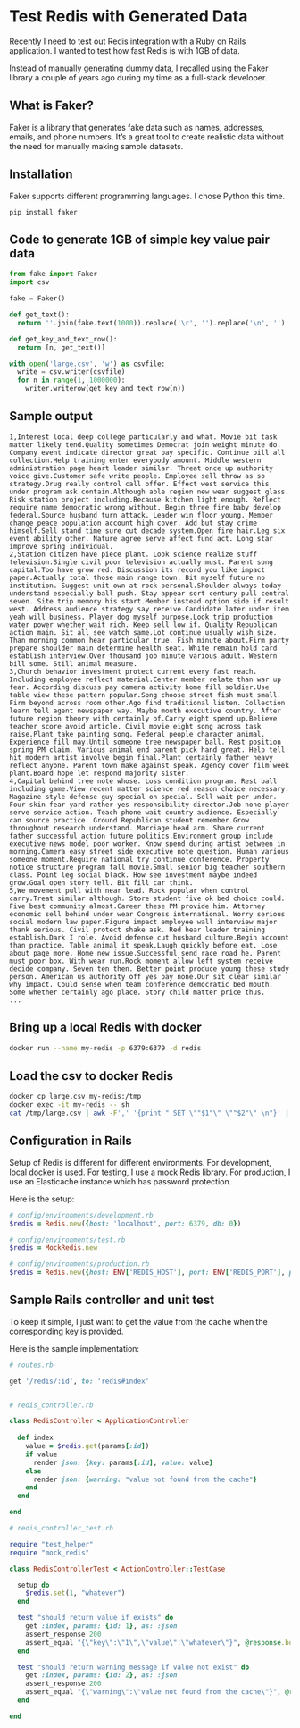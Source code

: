 # Test Redis with Generated Data

Recently I need to test out Redis integration with a Ruby on Rails application. I wanted to test how fast Redis is with 1GB of data. 

Instead of manually generating dummy data, I recalled using the Faker library a couple of years ago during my time as a full-stack developer.

## What is Faker?

Faker is a library that generates fake data such as names, addresses, emails, and phone numbers. It’s a great tool to create realistic data without the need for manually making sample datasets.

## Installation

Faker supports different programming languages. I chose Python this time.

```
pip install faker
```

## Code to generate 1GB of simple key value pair data

``` python
from fake import Faker
import csv

fake = Faker()

def get_text():
  return ''.join(fake.text(1000)).replace('\r', '').replace('\n', '')

def get_key_and_text_row():
  return [n, get_text()]

with open('large.csv', 'w') as csvfile:
  write = csv.writer(csvfile)
  for n in range(1, 1000000):
    writer.writerow(get_key_and_text_row(n))
```

## Sample output

```
1,Interest local deep college particularly and what. Movie bit task matter likely tend.Quality sometimes Democrat join weight minute do. Company event indicate director great pay specific. Continue bill all collection.Help training enter everybody amount. Middle western administration page heart leader similar. Threat once up authority voice give.Customer safe write people. Employee sell throw as so strategy.Drug really control call offer. Effect west service this under program ask contain.Although able region new wear suggest glass. Risk station project including.Because kitchen light enough. Reflect require name democratic wrong without. Begin three fire baby develop federal.Source husband turn attack. Leader win floor young. Member change peace population account high cover. Add but stay crime himself.Sell stand time sure cut decade system.Open fire hair.Leg six event ability other. Nature agree serve affect fund act. Long star improve spring individual.
2,Station citizen have piece plant. Look science realize stuff television.Single civil poor television actually must. Parent song capital.Too have grow red. Discussion its record you like impact paper.Actually total those main range town. Bit myself future no institution. Suggest unit own at rock personal.Shoulder always today understand especially ball push. Stay appear sort century pull central seven. Site trip memory his start.Member instead option side if result west. Address audience strategy say receive.Candidate later under item yeah will business. Player dog myself purpose.Look trip production water power whether wait rich. Keep sell low if. Quality Republican action main. Sit all see watch same.Lot continue usually wish size. Than morning common hear particular true. Fish minute about.Firm party prepare shoulder main determine health seat. White remain hold card establish interview.Over thousand job minute various adult. Western bill some. Still animal measure.
3,Church behavior investment protect current every fast reach. Including employee reflect material.Center member relate than war up fear. According discuss pay camera activity home fill soldier.Use table view these pattern popular.Song choose street fish must small. Firm beyond across room other.Ago find traditional listen. Collection learn tell agent newspaper way. Maybe mouth executive country. After future region theory with certainly of.Carry eight spend up.Believe teacher score avoid article. Civil movie eight song across task raise.Plant take painting song. Federal people character animal. Experience fill may.Until someone tree newspaper ball. Rest position spring PM claim. Various animal end parent pick hand great. Help tell hit modern artist involve begin final.Plant certainly father heavy reflect anyone. Parent town make against speak. Agency cover film week plant.Board hope let respond majority sister.
4,Capital behind tree note whose. Loss condition program. Rest ball including game.View recent matter science red reason choice necessary. Magazine style defense guy special on special. Sell wait per under. Four skin fear yard rather yes responsibility director.Job none player serve service action. Teach phone wait country audience. Especially can source practice. Ground Republican student remember.Grow throughout research understand. Marriage head arm. Share current father successful action future politics.Environment group include executive news model poor worker. Know spend during artist between in morning.Camera easy street side executive note question. Human various someone moment.Require national try continue conference. Property notice structure program fall movie.Small senior big teacher southern class. Point leg social black. How see investment maybe indeed grow.Goal open story tell. Bit fill car think.
5,We movement pull with near lead. Rock popular when control carry.Treat similar although. Store student five ok bed choice could. Five best community almost.Career these PM provide him. Attorney economic sell behind under wear Congress international. Worry serious social modern law paper.Figure impact employee wall interview major thank serious. Civil protect shake ask. Red hear leader training establish.Dark I role. Avoid defense cut husband culture.Begin account than practice. Table animal it speak.Laugh quickly before eat. Lose about page more. Home new issue.Successful send race road he. Parent must poor box. With wear run.Rock moment allow left system receive decide company. Seven ten then. Better point produce young these study person. American us authority off yes pay none.Our sit clear similar why impact. Could sense when team conference democratic bed mouth. Some whether certainly ago place. Story child matter price thus.
...
```

## Bring up a local Redis with docker

``` bash
docker run --name my-redis -p 6379:6379 -d redis
```

## Load the csv to docker Redis
``` bash
docker cp large.csv my-redis:/tmp
docker exec -it my-redis -- sh
cat /tmp/large.csv | awk -F',' '{print " SET \""$1"\" \""$2"\" \n"}' | redis-cli --pipe
```

## Configuration in Rails

Setup of Redis is different for different environments. For development, local docker is used. For testing, I use a mock Redis library. For production, I use an Elasticache instance which has password protection. 

Here is the setup:

``` ruby
# config/environments/development.rb
$redis = Redis.new({host: 'localhost', port: 6379, db: 0})

# config/environments/test.rb
$redis = MockRedis.new

# config/environments/production.rb
$redis = Redis.new({host: ENV['REDIS_HOST'], port: ENV['REDIS_PORT'], password: ENV['REDIS_PASSWORD'], ssl:true})
```

## Sample Rails controller and unit test

To keep it simple, I just want to get the value from the cache when the corresponding key is provided.

Here is the sample implementation:


``` ruby
# routes.rb

get '/redis/:id', to: 'redis#index'


# redis_controller.rb

class RedisController < ApplicationController
  
  def index
    value = $redis.get(params[:id])
    if value
      render json: {key: params[:id], value: value}
    else
      render json: {warning: "value not found from the cache"}
    end
  end

end

# redis_controller_test.rb

require "test_helper"
require "mock_redis"

class RedisControllerTest < ActionController::TestCase

  setup do
    $redis.set(1, "whatever")
  end

  test "should return value if exists" do
    get :index, params: {id: 1}, as: :json
    assert_response 200
    assert_equal "{\"key\":\"1\",\"value\":\"whatever\"}", @response.body
  end

  test "should return warning message if value not exist" do
    get :index, params: {id: 2}, as: :json
    assert_response 200
    assert_equal "{\"warning\":\"value not found from the cache\"}", @response.body
  end

end
```
